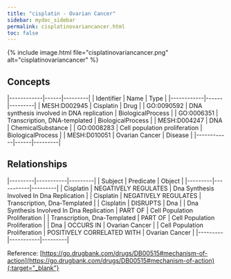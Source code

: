 ```yaml
---
title: "cisplatin - Ovarian Cancer"
sidebar: mydoc_sidebar
permalink: cisplatinovariancancer.html
toc: false 
---
```


{% include image.html file="cisplatinovariancancer.png" alt="cisplatinovariancancer" %}

## Concepts

|------------|------|---------|
| Identifier | Name | Type    |
|------------|------|---------|
| MESH:D002945 | Cisplatin | Drug |
| GO:0090592 | DNA synthesis involved in DNA replication | BiologicalProcess |
| GO:0006351 | Transcription, DNA-templated | BiologicalProcess |
| MESH:D004247 | DNA | ChemicalSubstance |
| GO:0008283 | Cell population proliferation | BiologicalProcess |
| MESH:D010051 | Ovarian Cancer | Disease |
|------------|------|---------|

## Relationships

|---------|-----------|---------|
| Subject | Predicate | Object  |
|---------|-----------|---------|
| Cisplatin | NEGATIVELY REGULATES | Dna Synthesis Involved In Dna Replication |
| Cisplatin | NEGATIVELY REGULATES | Transcription, Dna-Templated |
| Cisplatin | DISRUPTS | Dna |
| Dna Synthesis Involved In Dna Replication | PART OF | Cell Population Proliferation |
| Transcription, Dna-Templated | PART OF | Cell Population Proliferation |
| Dna | OCCURS IN | Ovarian Cancer |
| Cell Population Proliferation | POSITIVELY CORRELATED WITH | Ovarian Cancer |
|---------|-----------|---------|

Reference: [https://go.drugbank.com/drugs/DB00515#mechanism-of-action](https://go.drugbank.com/drugs/DB00515#mechanism-of-action){:target="_blank"}